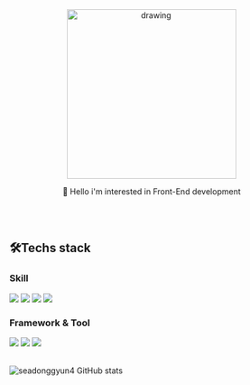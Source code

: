<div align="center"/>
<img src="https://user-images.githubusercontent.com/84368302/142712221-501f81c2-8eab-496f-b1c4-27166e3f07ee.gif" alt="drawing" width="300"/> 
</div>

<p align="center"> 👋 Hello i'm interested in Front-End development</p>
<br>
<br>


<h2>🛠Techs stack </h2>

<div>
<h3>Skill</h3>
<img src="https://img.shields.io/badge/JavaScript-F7DF1E?style=flat-square&logo=JavaScript&logoColor=white" ></a>
<img src="https://img.shields.io/badge/Css-2480E6?style=flat-square&logo=CSS3&logoColor=white" ></a>
<img src="https://img.shields.io/badge/Html-E34F26?style=flat-square&logo=HTML5&logoColor=white" ></a>
 <img src="https://img.shields.io/badge/sass-CC6699?style=flat-square&logo=sass&logoColor=white" ></a>
 &nbsp;
 </div>
 
 <div>
<h3>Framework & Tool</h3>
<img src="https://img.shields.io/badge/figma-F24E1E?style=flat-square&logo=figma&logoColor=white" ></a>
 <img src="https://img.shields.io/badge/Bootstrap-7952B3?style=flat-square&logo=Bootstrap&logoColor=white" ></a>
 <img src="https://img.shields.io/badge/jQuery-0769AD?style=flat-square&logo=jQuery&logoColor=white" ></a>
 &nbsp;
  </div>
  <br>

![seadonggyun4 GitHub stats](https://github-readme-stats.vercel.app/api?username=seadonggyun4&show_icons=true&theme=cobalt)  



